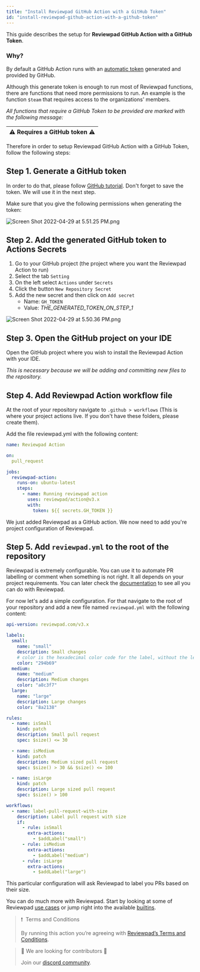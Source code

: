 ```yaml
---
title: "Install Reviewpad GitHub Action with a GitHub Token"
id: "install-reviewpad-github-action-with-a-github-token"
---
```


This guide describes the setup for **Reviewpad GitHub Action with a GitHub Token**.

### Why?

By default a GitHub Action runs with an [automatic token](https://docs.github.com/en/actions/security-guides/automatic-token-authentication) generated and provided by GitHub.

Although this generate token is enough to run most of Reviewpad functions, there are functions that need more permissions to run. An example is the function `$team` that requires access to the organizations' members.

_All functions that require a GitHub Token to be provided are marked with the following message:_

| :warning: Requires a GitHub token :warning: |
| ------------------------------------------- |

Therefore in order to setup Reviewpad GitHub Action with a GitHub Token, follow the following steps:

## Step 1. Generate a GitHub token

In order to do that, please follow [GitHub tutorial](https://docs.github.com/en/authentication/keeping-your-account-and-data-secure/creating-a-personal-access-token). Don't forget to save the token. We will use it in the next step.

Make sure that you give the following permissions when generating the token:

![](https://files.readme.io/b6328f4-Screen_Shot_2022-04-29_at_5.51.25_PM.png "Screen Shot 2022-04-29 at 5.51.25 PM.png")

## Step 2. Add the generated GitHub token to Actions Secrets

1. Go to your GitHub project (the project where you want the Reviewpad Action to run)
2. Select the tab `Setting`
3. On the left select `Actions` under `Secrets`
4. Click the button `New Repository Secret`
5. Add the new secret and then click on `Add secret`
   - Name: `GH_TOKEN`
   - Value: _THE_GENERATED_TOKEN_ON_STEP_1_

![](https://files.readme.io/6282100-Screen_Shot_2022-04-29_at_5.50.36_PM.png "Screen Shot 2022-04-29 at 5.50.36 PM.png")

## Step 3. Open the GitHub project on your IDE

Open the GitHub project where you wish to install the Reviewpad Action with your IDE.

_This is necessary because we will be adding and committing new files to the repository._

## Step 4. Add Reviewpad Action workflow file

At the root of your repository navigate to `.github > workflows` (This is where your project actions live. If you don't have these folders, please create them).

Add the file reviewpad.yml with the following content:

```yaml
name: Reviewpad Action

on:
  pull_request

jobs:
  reviewpad-action:
    runs-on: ubuntu-latest
    steps:
      - name: Running reviewpad action
        uses: reviewpad/action@v3.x
        with:
          token: ${{ secrets.GH_TOKEN }}
```

We just added Reviewpad as a GitHub action. We now need to add you're project configuration of Reviewpad.

## Step 5. Add `reviewpad.yml` to the root of the repository

Reviewpad is extremely configurable. You can use it to automate PR labelling or comment when something is not right. It all depends on your project requirements. You can later check the [documentation](../reviewpad-file-specification/aladino-specification/aladino-built-ins) to see all you can do with Reviewpad.

For now let's add a simple configuration. For that navigate to the root of your repository and add a new file named `reviewpad.yml` with the following content:

```yaml
api-version: reviewpad.com/v3.x

labels:
  small:
    name: "small"
    description: Small changes
    # color is the hexadecimal color code for the label, without the leading #.
    color: "294b69"
  medium:
    name: "medium"
    description: Medium changes
    color: "a8c3f7"
  large:
    name: "large"
    description: Large changes
    color: "8a2138"

rules:
  - name: isSmall
    kind: patch
    description: Small pull request
    spec: $size() <= 30

  - name: isMedium
    kind: patch
    description: Medium sized pull request
    spec: $size() > 30 && $size() <= 100

  - name: isLarge
    kind: patch
    description: Large sized pull request
    spec: $size() > 100

workflows:
  - name: label-pull-request-with-size
    description: Label pull request with size
    if:
      - rule: isSmall
        extra-actions:
          - $addLabel("small")
      - rule: isMedium
        extra-actions:
          - $addLabel("medium")
      - rule: isLarge
        extra-actions:
          - $addLabel("large")
```

This particular configuration will ask Reviewpad to label you PRs based on their size.

You can do much more with Reviewpad. Start by looking at some of Reviewpad [use cases](../use-cases/ship-show-ask) or jump right into the available [builtins](../reviewpad-file-specification/aladino-specification/aladino-built-ins).

> ❗ ️ Terms and Conditions
> 
> By running this action you’re agreeing with [Reviewpad’s Terms and Conditions](https://reviewpad.com/terms-and-conditions/).

> 📘 We are looking for contributors 💪
> 
> Join our [discord community](https://reviewpad.com/discord).